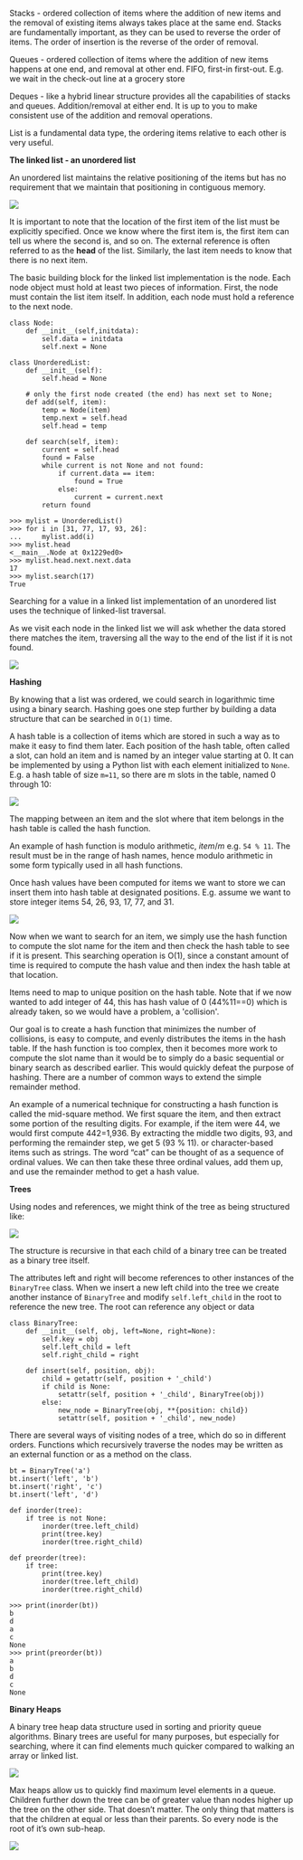 Stacks - ordered collection of items where the addition of new items and the removal of existing items always takes place at the same end.
Stacks are fundamentally important, as they can be used to reverse the order of items. The order of insertion is the reverse of the order of removal.

Queues - ordered collection of items where the addition of new items happens at one end, and removal at other end. FIFO, first-in first-out.
E.g. we wait in the check-out line at a grocery store

Deques - like a hybrid linear structure provides all the capabilities of stacks and queues. Addition/removal at either end. It is up to you to make consistent use of the addition and removal operations.

List is a fundamental data type, the ordering items relative to each other is very useful.

**The linked list - an unordered list**

An unordered list maintains the relative positioning of the items but has no requirement that we maintain that positioning in contiguous memory.

![](../images/linked-list.png)

It is important to note that the location of the first item of the list must be explicitly specified. Once we know where the first item is, the first item can tell us where the second is, and so on. The external reference is often referred to as the **head** of the list. Similarly, the last item needs to know that there is no next item.

The basic building block for the linked list implementation is the node. Each node object must hold at least two pieces of information. First, the node must contain the list item itself. In addition, each node must hold a reference to the next node.

    class Node:
        def __init__(self,initdata):
            self.data = initdata
            self.next = None

    class UnorderedList:
        def __init__(self):
            self.head = None

        # only the first node created (the end) has next set to None;
        def add(self, item):
            temp = Node(item)
            temp.next = self.head
            self.head = temp

        def search(self, item):
            current = self.head
            found = False
            while current is not None and not found:
                if current.data == item:
                    found = True
                else:
                    current = current.next
            return found

    >>> mylist = UnorderedList()
    >>> for i in [31, 77, 17, 93, 26]:
    ...     mylist.add(i)
    >>> mylist.head
    <__main__.Node at 0x1229ed0>
    >>> mylist.head.next.next.data
    17
    >>> mylist.search(17)
    True

Searching for a value in a linked list implementation of an unordered list uses the technique of linked-list traversal.

As we visit each node in the linked list we will ask whether the data stored there matches the item, traversing all the way to the end of the list if it is not found.

![](../images/linked-list-traverse.png)

**Hashing**

By knowing that a list was ordered, we could search in logarithmic time using a binary search. Hashing goes one step further by building a data structure that can be searched in `O(1)` time.

A hash table is a collection of items which are stored in such a way as to make it easy to find them later. Each position of the hash table, often called a slot, can hold an item and is named by an integer value starting at 0.
It can be implemented by using a Python list with each element initialized to `None`. E.g.
a hash table of size `m=11`, so there are m slots in the table, named 0 through 10:

![](../images/hash-table.png)

The mapping between an item and the slot where that item belongs in the hash table is called the hash function.

An example of hash function is modulo arithmetic, *item*/*m* e.g. `54 % 11`. The result must be in the range of
hash names, hence modulo arithmetic in some form typically used in all hash functions.

Once hash values have been computed for items we want to store we can insert them into hash table at designated positions.
E.g. assume we want to store integer items 54, 26, 93, 17, 77, and 31.

![](../images/hash-table2.png)

Now when we want to search for an item, we simply use the hash function to compute the slot name for the item and then check the hash table to see if it is present. This searching operation is O(1), since a constant amount of time is required to compute the hash value and then index the hash table at that location.

Items need to map to unique position on the hash table. Note that if we now wanted to add integer of 44, this has hash value of 0 (44%11==0) which is already taken, so we would have a problem, a 'collision'.

Our goal is to create a hash function that minimizes the number of collisions, is easy to compute, and evenly distributes the items in the hash table. If the hash function is too complex, then it becomes more work to compute the slot name than it would be to simply do a basic sequential or binary search as described earlier. This would quickly defeat the purpose of hashing. There are a number of common ways to extend the simple remainder method.

An example of a numerical technique for constructing a hash function is called the mid-square method. We first square the item, and then extract some portion of the resulting digits. For example, if the item were 44, we would first compute 442=1,936. By extracting the middle two digits, 93, and performing the remainder step, we get 5 (93 % 11).
or character-based items such as strings. The word “cat” can be thought of as a sequence of ordinal values. We can then take these three ordinal values, add them up, and use the remainder method to get a hash value.

**Trees**

Using nodes and references, we might think of the tree as being structured like:

![](../images/tree-nodes-refs.png)

The structure is recursive in that each child of a binary tree can be treated as a binary tree itself.

The attributes left and right will become references to other instances of the `BinaryTree` class. When we insert a new left child into the tree we create another instance of `BinaryTree` and modify `self.left_child` in the root to reference the new tree. The root can reference any object or data

    class BinaryTree:
        def __init__(self, obj, left=None, right=None):
            self.key = obj
            self.left_child = left
            self.right_child = right

        def insert(self, position, obj):
            child = getattr(self, position + '_child')
            if child is None:
                setattr(self, position + '_child', BinaryTree(obj))
            else:
                new_node = BinaryTree(obj, **{position: child})
                setattr(self, position + '_child', new_node)

There are several ways of visiting nodes of a tree, which do so in different orders.
Functions which recursively traverse the nodes may be written as an external function or as a method on the class.

    bt = BinaryTree('a')
    bt.insert('left', 'b')
    bt.insert('right', 'c')
    bt.insert('left', 'd')

    def inorder(tree):
        if tree is not None:
            inorder(tree.left_child)
            print(tree.key)
            inorder(tree.right_child)

    def preorder(tree):
        if tree:
            print(tree.key)
            inorder(tree.left_child)
            inorder(tree.right_child)

    >>> print(inorder(bt))
    b
    d
    a
    c
    None
    >>> print(preorder(bt))
    a
    b
    d
    c
    None

**Binary Heaps**

A binary tree heap data structure used in sorting and priority queue algorithms.
Binary trees are useful for many purposes, but especially for searching, where it can find elements much quicker compared to walking an array or linked list.

![](../images/binary-heap.png)

Max heaps allow us to quickly find maximum level elements in a queue.
Children further down the tree can be of greater value than nodes higher up the tree on the other side. That doesn’t matter. The only thing that matters is that the children at equal or less than their parents.
So every node is the root of it’s own sub-heap.

![](../images/binary-heap3.png)




